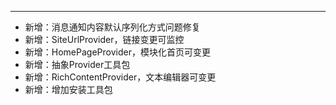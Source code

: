 

---

- 新增：消息通知内容默认序列化方式问题修复
- 新增：SiteUrlProvider，链接变更可监控
- 新增：HomePageProvider，模块化首页可变更
- 新增：抽象Provider工具包
- 新增：RichContentProvider，文本编辑器可变更
- 新增：增加安装工具包
